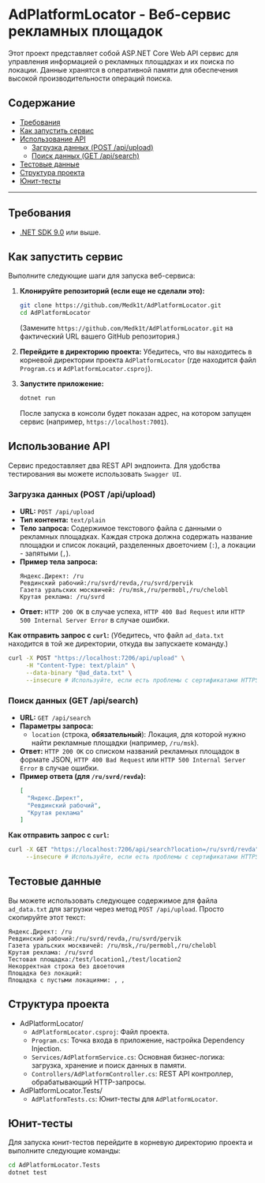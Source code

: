 # AdPlatformLocator - Веб-сервис рекламных площадок

Этот проект представляет собой ASP.NET Core Web API сервис для управления информацией о рекламных площадках и их поиска по локации. Данные хранятся в оперативной памяти для обеспечения высокой производительности операций поиска.

## Содержание

* [Требования](#требования)
* [Как запустить сервис](#как-запустить-сервис)
* [Использование API](#использование-api)
    * [Загрузка данных (POST /api/upload)](#загрузка-данных-post-apiupload)
    * [Поиск данных (GET /api/search)](#поиск-данных-get-apisearch)
* [Тестовые данные](#тестовые-данные)
* [Структура проекта](#структура-проекта)
* [Юнит-тесты](#юнит-тесты)

---

## Требования

* [.NET SDK 9.0](https://dotnet.microsoft.com/download/dotnet/9.0) или выше.

## Как запустить сервис

Выполните следующие шаги для запуска веб-сервиса:

1.  **Клонируйте репозиторий (если еще не сделали это):**
    ```bash
    git clone https://github.com/Medk1t/AdPlatformLocator.git
    cd AdPlatformLocator
    ```
    (Замените `https://github.com/Medk1t/AdPlatformLocator.git` на фактический URL вашего GitHub репозитория.)

2.  **Перейдите в директорию проекта:**
    Убедитесь, что вы находитесь в корневой директории проекта `AdPlatformLocator` (где находится файл `Program.cs` и `AdPlatformLocator.csproj`).

3.  **Запустите приложение:**
    ```bash
    dotnet run
    ```
    После запуска в консоли будет показан адрес, на котором запущен сервис (например, `https://localhost:7001`).

## Использование API

Сервис предоставляет два REST API эндпоинта. Для удобства тестирования вы можете использовать `Swagger UI`.

### Загрузка данных (POST /api/upload)

* **URL:** `POST /api/upload`
* **Тип контента:** `text/plain`
* **Тело запроса:** Содержимое текстового файла с данными о рекламных площадках. Каждая строка должна содержать название площадки и список локаций, разделенных двоеточием (`:`), а локации - запятыми (`,`).
* **Пример тела запроса:**
    ```
    Яндекс.Директ: /ru
    Ревдинский рабочий:/ru/svrd/revda,/ru/svrd/pervik
    Газета уральских москвичей: /ru/msk,/ru/permobl,/ru/chelobl
    Крутая реклама: /ru/svrd
    ```
* **Ответ:** `HTTP 200 OK` в случае успеха, `HTTP 400 Bad Request` или `HTTP 500 Internal Server Error` в случае ошибки.

**Как отправить запрос с `curl`:**
(Убедитесь, что файл `ad_data.txt` находится в той же директории, откуда вы запускаете команду.)

```bash
curl -X POST "https://localhost:7206/api/upload" \
     -H "Content-Type: text/plain" \
     --data-binary "@ad_data.txt" \
     --insecure # Используйте, если есть проблемы с сертификатами HTTPS на localhost
```

### Поиск данных (GET /api/search)

* **URL:** `GET /api/search`
* **Параметры запроса:**
    * `location` (строка, **обязательный**): Локация, для которой
        нужно найти рекламные площадки (например, `/ru/msk`).
* **Ответ:** `HTTP 200 OK` со списком названий рекламных
    площадок в формате JSON, `HTTP 400 Bad Request` или
    `HTTP 500 Internal Server Error` в случае ошибки.
* **Пример ответа (для `/ru/svrd/revda`):**
    ```json
    [
      "Яндекс.Директ",
      "Ревдинский рабочий",
      "Крутая реклама"
    ]
    ```

**Как отправить запрос с `curl`:**

```bash
curl -X GET "https://localhost:7206/api/search?location=/ru/svrd/revda" \
     --insecure # Используйте, если есть проблемы с сертификатами HTTPS на localhost
```

## Тестовые данные

Вы можете использовать следующее содержимое для файла `ad_data.txt` для загрузки через метод `POST /api/upload`. Просто скопируйте этот текст:

```
Яндекс.Директ: /ru
Ревдинский рабочий:/ru/svrd/revda,/ru/svrd/pervik
Газета уральских москвичей: /ru/msk,/ru/permobl,/ru/chelobl
Крутая реклама: /ru/svrd
Тестовая площадка:/test/location1,/test/location2
Некорректная строка без двоеточия
Площадка без локаций:
Площадка с пустыми локациями: , ,
```

## Структура проекта

* AdPlatformLocator/
   * `AdPlatformLocator.csproj`: Файл проекта.
   * `Program.cs`: Точка входа в приложение, настройка Dependency Injection.
   * `Services/AdPlatformService.cs`: Основная бизнес-логика:
    загрузка, хранение и поиск данных в памяти.
   * `Controllers/AdPlatformController.cs`: REST API контроллер,
    обрабатывающий HTTP-запросы.
* AdPlatformLocator.Tests/
   * `AdPlatformTests.cs`: Юнит-тесты для `AdPlatformLocator`.

## Юнит-тесты

Для запуска юнит-тестов перейдите в корневую директорию проекта и выполните следующие команды:

```bash
cd AdPlatformLocator.Tests
dotnet test
```
